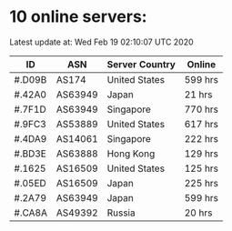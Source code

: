 # 10 online servers:

Latest update at: Wed Feb 19 02:10:07 UTC 2020

| ID | ASN | Server Country | Online |
| -- | --- | -------------- | ------ |
| #.D09B | AS174 | United States | 599 hrs |
| #.42A0 | AS63949 | Japan | 21 hrs |
| #.7F1D | AS63949 | Singapore | 770 hrs |
| #.9FC3 | AS53889 | United States | 617 hrs |
| #.4DA9 | AS14061 | Singapore | 222 hrs |
| #.BD3E | AS63888 | Hong Kong | 129 hrs |
| #.1625 | AS16509 | United States | 125 hrs |
| #.05ED | AS16509 | Japan | 225 hrs |
| #.2A79 | AS63949 | Japan | 599 hrs |
| #.CA8A | AS49392 | Russia | 20 hrs |

